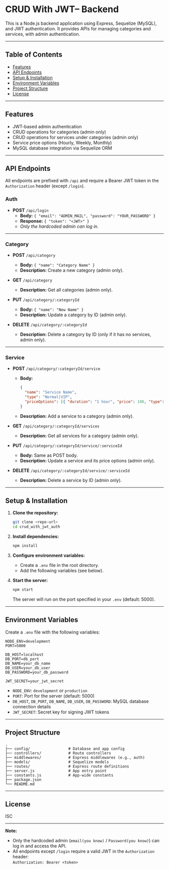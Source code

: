 # CRUD With JWT– Backend

This is a Node.js backend application using Express, Sequelize (MySQL), and JWT authentication. It provides APIs for managing categories and services, with admin authentication.

---

## Table of Contents

- [Features](#features)
- [API Endpoints](#api-endpoints)
- [Setup & Installation](#setup--installation)
- [Environment Variables](#environment-variables)
- [Project Structure](#project-structure)
- [License](#license)

---

## Features

- JWT-based admin authentication
- CRUD operations for categories (admin only)
- CRUD operations for services under categories (admin only)
- Service price options (Hourly, Weekly, Monthly)
- MySQL database integration via Sequelize ORM

---

## API Endpoints

All endpoints are prefixed with `/api` and require a Bearer JWT token in the `Authorization` header (except `/login`).

### Auth

- **POST** `/api/login`
  - **Body:** `{ "email": "ADMIN_MAIL", "password": "YOUR_PASSWORD" }`
  - **Response:** `{ "token": "<JWT>" }`
  - _Only the hardcoded admin can log in._

---

### Category

- **POST** `/api/category`

  - **Body:** `{ "name": "Category Name" }`
  - **Description:** Create a new category (admin only).

- **GET** `/api/category`

  - **Description:** Get all categories (admin only).

- **PUT** `/api/category/:categoryId`

  - **Body:** `{ "name": "New Name" }`
  - **Description:** Update a category by ID (admin only).

- **DELETE** `/api/category/:categoryId`
  - **Description:** Delete a category by ID (only if it has no services, admin only).

---

### Service

- **POST** `/api/category/:categoryId/service`

  - **Body:**
    ```json
    {
      "name": "Service Name",
      "type": "Normal|VIP",
      "priceOptions": [{ "duration": "1 hour", "price": 100, "type": "Hourly" }]
    }
    ```
  - **Description:** Add a service to a category (admin only).

- **GET** `/api/category/:categoryId/services`

  - **Description:** Get all services for a category (admin only).

- **PUT** `/api/category/:categoryId/service/:serviceId`

  - **Body:** Same as POST body.
  - **Description:** Update a service and its price options (admin only).

- **DELETE** `/api/category/:categoryId/service/:serviceId`
  - **Description:** Delete a service by ID (admin only).

---

## Setup & Installation

1. **Clone the repository:**

   ```bash
   git clone <repo-url>
   cd crud_with_jwt_auth
   ```

2. **Install dependencies:**

   ```bash
   npm install
   ```

3. **Configure environment variables:**

   - Create a `.env` file in the root directory.
   - Add the following variables (see below).

4. **Start the server:**
   ```bash
   npm start
   ```
   The server will run on the port specified in your `.env` (default: 5000).

---

## Environment Variables

Create a `.env` file with the following variables:

```
NODE_ENV=development
PORT=5000

DB_HOST=localhost
DB_PORT=db_port
DB_NAME=your_db_name
DB_USER=your_db_user
DB_PASSWORD=your_db_password

JWT_SECRET=your_jwt_secret
```

- `NODE_ENV`: `development` or `production`
- `PORT`: Port for the server (default: 5000)
- `DB_HOST`, `DB_PORT`, `DB_NAME`, `DB_USER`, `DB_PASSWORD`: MySQL database connection details
- `JWT_SECRET`: Secret key for signing JWT tokens

---

## Project Structure

```
.
├── config/                 # Database and app config
├── controllers/            # Route controllers
├── middlewares/            # Express middlewares (e.g., auth)
├── models/                 # Sequelize models
├── routes/                 # Express route definitions
├── server.js               # App entry point
├── constants.js            # App-wide constants
├── package.json
└── README.md
```

---

## License

ISC

---

**Note:**

- Only the hardcoded admin (`email(you know)` / `Password(you know)`) can log in and access the API.
- All endpoints except `/login` require a valid JWT in the `Authorization` header:  
  `Authorization: Bearer <token>`
